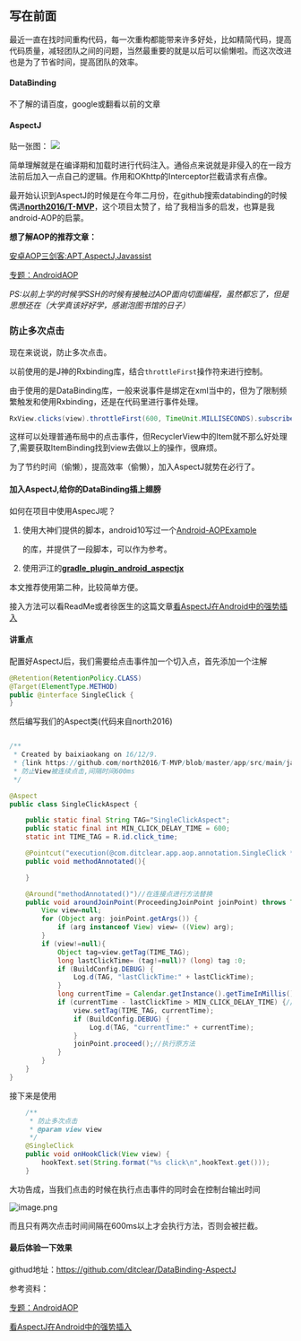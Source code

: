 ## 写在前面

最近一直在找时间重构代码，每一次重构都能带来许多好处，比如精简代码，提高代码质量，减轻团队之间的问题，当然最重要的就是以后可以偷懒啦。而这次改进也是为了节省时间，提高团队的效率。

#### DataBinding

不了解的请百度，google或翻看以前的文章

#### AspectJ

贴一张图：
![](https://user-gold-cdn.xitu.io/2017/5/13/92e2b2ecca18e2ce56406e6175e148f6)

简单理解就是在编译期和加载时进行代码注入。通俗点来说就是非侵入的在一段方法前后加入一点自己的逻辑。作用和OKhttp的Interceptor拦截请求有点像。

最开始认识到AspectJ的时候是在今年二月份，在github搜索databinding的时候偶遇[**north2016/T-MVP**](north2016/**T-MVP**)，这个项目太赞了，给了我相当多的启发，也算是我android-AOP的启蒙。



**想了解AOP的推荐文章：**

[安卓AOP三剑客:APT,AspectJ,Javassist](http://www.jianshu.com/p/dca3e2c8608a)

[专题：AndroidAOP](http://www.jianshu.com/nb/1529181)

*PS:以前上学的时候学SSH的时候有接触过AOP面向切面编程，虽然都忘了，但是思想还在（大学真该好好学，感谢泡图书馆的日子）*

### 防止多次点击

现在来说说，防止多次点击。

以前使用的是J神的Rxbinding库，结合`throttleFirst`操作符来进行控制。

由于使用的是DataBinding库，一般来说事件是绑定在xml当中的，但为了限制频繁触发和使用Rxbinding，还是在代码里进行事件处理。

```java
RxView.clicks(view).throttleFirst(600, TimeUnit.MILLISECONDS).subscribe(...);
```

这样可以处理普通布局中的点击事件，但RecyclerView中的Item就不那么好处理了,需要获取ItemBinding找到view去做以上的操作，很麻烦。

为了节约时间（偷懒），提高效率（偷懒），加入AspectJ就势在必行了。

#### 加入AspectJ,给你的DataBinding插上翅膀

如何在项目中使用AspecJ呢？

1. 使用大神们提供的脚本，android10写过一个[Android-AOPExample](https://github.com/android10/Android-AOPExample)

   的库，并提供了一段脚本，可以作为参考。

2. 使用沪江的[**gradle_plugin_android_aspectjx**](https://github.com/HujiangTechnology/gradle_plugin_android_aspectjx) 

本文推荐使用第二种，比较简单方便。

接入方法可以看ReadMe或者徐医生的这篇文章[看AspectJ在Android中的强势插入](http://www.jianshu.com/p/5c9f1e8894ec)

#### 讲重点

配置好AspectJ后，我们需要给点击事件加一个切入点，首先添加一个注解

```java
@Retention(RetentionPolicy.CLASS)
@Target(ElementType.METHOD)
public @interface SingleClick {
}
```

然后编写我们的Aspect类(代码来自north2016)

```java

/**
 * Created by baixiaokang on 16/12/9.
 * {link https://github.com/north2016/T-MVP/blob/master/app/src/main/java/com/aop/SingleClickAspect.java}
 * 防止View被连续点击,间隔时间600ms
 */

@Aspect
public class SingleClickAspect {

    public static final String TAG="SingleClickAspect";
    public static final int MIN_CLICK_DELAY_TIME = 600;
    static int TIME_TAG = R.id.click_time;

    @Pointcut("execution(@com.ditclear.app.aop.annotation.SingleClick * *(..))")//方法切入点
    public void methodAnnotated(){

    }

    @Around("methodAnnotated()")//在连接点进行方法替换
    public void aroundJoinPoint(ProceedingJoinPoint joinPoint) throws Throwable{
        View view=null;
        for (Object arg: joinPoint.getArgs()) {
            if (arg instanceof View) view= ((View) arg);
        }
        if (view!=null){
            Object tag=view.getTag(TIME_TAG);
            long lastClickTime= (tag!=null)? (long) tag :0;
            if (BuildConfig.DEBUG) {
                Log.d(TAG, "lastClickTime:" + lastClickTime);
            }
            long currentTime = Calendar.getInstance().getTimeInMillis();
            if (currentTime - lastClickTime > MIN_CLICK_DELAY_TIME) {//过滤掉600毫秒内的连续点击
                view.setTag(TIME_TAG, currentTime);
                if (BuildConfig.DEBUG) {
                    Log.d(TAG, "currentTime:" + currentTime);
                }
                joinPoint.proceed();//执行原方法
            }
        }
    }
}

```

接下来是使用

```java
	/**
     * 防止多次点击
     * @param view view
     */
    @SingleClick
    public void onHookClick(View view) {
        hookText.set(String.format("%s click\n",hookText.get()));
    }
```

大功告成，当我们点击的时候在执行点击事件的同时会在控制台输出时间

![image.png](http://upload-images.jianshu.io/upload_images/3722695-884fbb9c437aade0.png?imageMogr2/auto-orient/strip%7CimageView2/2/w/800)

而且只有两次点击时间间隔在600ms以上才会执行方法，否则会被拦截。

#### 最后体验一下效果



githud地址：https://github.com/ditclear/DataBinding-AspectJ

参考资料：

[专题：AndroidAOP](http://www.jianshu.com/nb/1529181)

[看AspectJ在Android中的强势插入](http://www.jianshu.com/p/5c9f1e8894ec)

